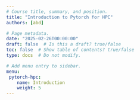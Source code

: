 ```yaml
---
# Course title, summary, and position.
title: "Introduction to Pytorch for HPC"
authors: [abd]

# Page metadata.
date: "2025-02-26T00:00:00"
draft: false  # Is this a draft? true/false
toc: false  # Show table of contents? true/false
type: docs  # Do not modify.

# Add menu entry to sidebar.
menu:
 pytorch-hpc:
    name: Introduction
    weight: 5
---
```





